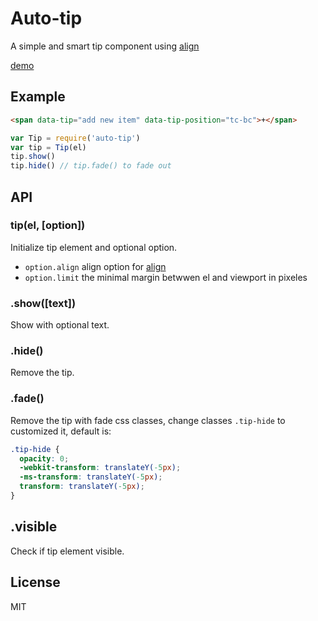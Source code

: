 # Auto-tip

A simple and smart tip component using [align](https://github.com/chemzqm/align)

[demo](http://chemzqm.github.io/auto-tip/)

## Example

``` html
<span data-tip="add new item" data-tip-position="tc-bc">+</span>
```

``` js
var Tip = require('auto-tip')
var tip = Tip(el)
tip.show()
tip.hide() // tip.fade() to fade out
```

## API

### tip(el, [option])

Initialize tip element and optional option.

* `option.align` align option for [align](https://github.com/chemzqm/align)
* `option.limit` the minimal margin betwwen el and viewport in pixeles

### .show([text])

Show with optional text.

### .hide()

Remove the tip.

### .fade()

Remove the tip with fade css classes, change classes `.tip-hide` to customized
it, default is:

``` css
.tip-hide {
  opacity: 0;
  -webkit-transform: translateY(-5px);
  -ms-transform: translateY(-5px);
  transform: translateY(-5px);
}
```

## .visible

Check if tip element visible.

## License

MIT
